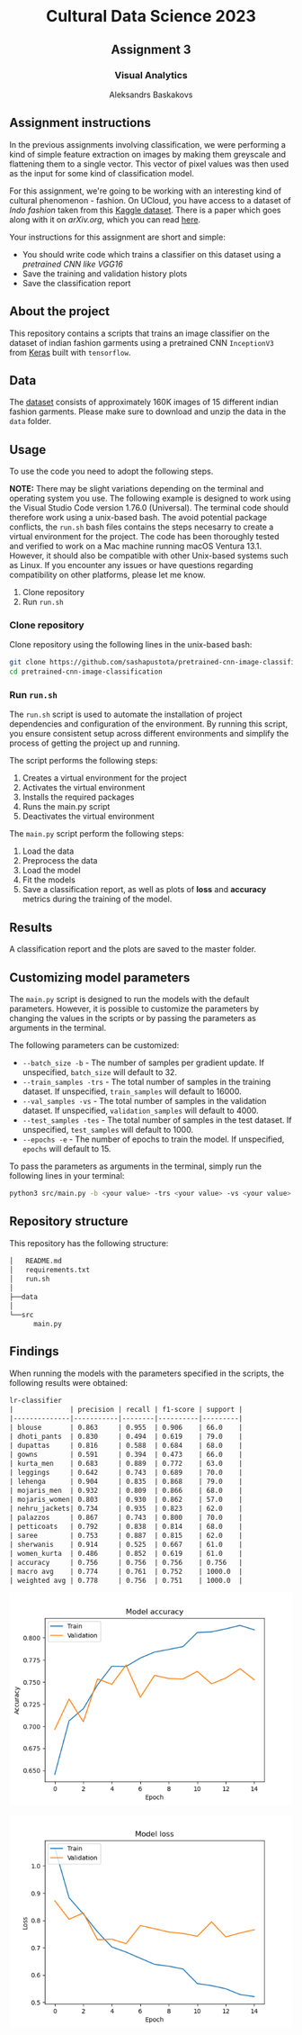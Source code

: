 <!-- PROJECT LOGO -->
<br />
<p align="center">
  <h1 align="center">Cultural Data Science 2023</h1> 
  <h2 align="center">Assignment 3</h2> 
  <h3 align="center">Visual Analytics</h3> 


  <p align="center">
    Aleksandrs Baskakovs
  </p>
</p>


<!-- Assignment instructions -->
## Assignment instructions

In the previous assignments involving classification, we were performing a kind of simple feature extraction on images by making them greyscale and flattening them to a single vector. This vector of pixel values was then used as the input for some kind of classification model.

For this assignment, we're going to be working with an interesting kind of cultural phenomenon - fashion. On UCloud, you have access to a dataset of *Indo fashion* taken from this [Kaggle dataset](https://www.kaggle.com/datasets/validmodel/indo-fashion-dataset). There is a paper which goes along with it on *arXiv.org*, which you can read [here](https://arxiv.org/abs/2104.02830).

Your instructions for this assignment are short and simple:

- You should write code which trains a classifier on this dataset using a *pretrained CNN like VGG16*
- Save the training and validation history plots
- Save the classification report

<!-- ABOUT THE PROJECT -->
## About the project
This repository contains a scripts that trains an image classifier on the dataset of indian fashion garments using a pretrained CNN ```InceptionV3``` from [Keras](https://keras.io/api/applications/inceptionv3/) built with ```tensorflow```.

<!-- Data -->
## Data
The [dataset](https://www.kaggle.com/datasets/validmodel/indo-fashion-dataset) consists of approximately 160K images of 15 different indian fashion garments. Please make sure to download and unzip the data in the ```data``` folder.

<!-- USAGE -->
## Usage
To use the code you need to adopt the following steps.

**NOTE:** There may be slight variations depending on the terminal and operating system you use. The following example is designed to work using the Visual Studio Code version 1.76.0 (Universal). The terminal code should therefore work using a unix-based bash. The avoid potential package conflicts, the ```run.sh``` bash files contains the steps necesarry to create a virtual environment for the project. The code has been thoroughly tested and verified to work on a Mac machine running macOS Ventura 13.1. However, it should also be compatible with other Unix-based systems such as Linux. If you encounter any issues or have questions regarding compatibility on other platforms, please let me know.

1. Clone repository
2. Run ``run.sh``

### Clone repository

Clone repository using the following lines in the unix-based bash:

```bash
git clone https://github.com/sashapustota/pretrained-cnn-image-classification
cd pretrained-cnn-image-classification
```

### Run ```run.sh```

The ``run.sh`` script is used to automate the installation of project dependencies and configuration of the environment. By running this script, you ensure consistent setup across different environments and simplify the process of getting the project up and running.

The script performs the following steps:

1. Creates a virtual environment for the project
2. Activates the virtual environment
3. Installs the required packages
4. Runs the main.py script
5. Deactivates the virtual environment

The ```main.py``` script perform the following steps:

1. Load the data
2. Preprocess the data
3. Load the model
4. Fit the models
5. Save a classification report, as well as plots of **loss** and **accuracy** metrics during the training of the model.

## Results

A classification report and the plots are saved to the master folder.

## Customizing model parameters

The ```main.py``` script is designed to run the models with the default parameters. However, it is possible to customize the parameters by changing the values in the scripts or by passing the parameters as arguments in the terminal.

The following parameters can be customized:

* ```--batch_size -b``` - The number of samples per gradient update. If unspecified, ```batch_size``` will default to 32.
* ```--train_samples -trs``` - The total number of samples in the training dataset. If unspecified, ```train_samples``` will default to 16000.
* ```--val_samples -vs``` - The total number of samples in the validation dataset. If unspecified, ```validation_samples``` will default to 4000.
* ```--test_samples -tes``` - The total number of samples in the test dataset. If unspecified, ```test_samples``` will default to 1000.
* ```--epochs -e``` - The number of epochs to train the model. If unspecified, ```epochs``` will default to 15.


To pass the parameters as arguments in the terminal, simply run the following lines in your terminal:

```bash
python3 src/main.py -b <your value> -trs <your value> -vs <your value> -tes <your value> -e <your value>
```

<!-- REPOSITORY STRUCTURE -->
## Repository structure
This repository has the following structure:
```
│   README.md
│   requirements.txt
│   run.sh
│
├──data
│
└──src
      main.py

```
<!-- REPOSITORY STRUCTURE -->
## Findings

When running the models with the parameters specified in the scripts, the following results were obtained:

```
lr-classifier
|              | precision | recall | f1-score | support |
|--------------|-----------|--------|----------|---------|
| blouse       | 0.863     | 0.955  | 0.906    | 66.0    |
| dhoti_pants  | 0.830     | 0.494  | 0.619    | 79.0    |
| dupattas     | 0.816     | 0.588  | 0.684    | 68.0    |
| gowns        | 0.591     | 0.394  | 0.473    | 66.0    |
| kurta_men    | 0.683     | 0.889  | 0.772    | 63.0    |
| leggings     | 0.642     | 0.743  | 0.689    | 70.0    |
| lehenga      | 0.904     | 0.835  | 0.868    | 79.0    |
| mojaris_men  | 0.932     | 0.809  | 0.866    | 68.0    |
| mojaris_women| 0.803     | 0.930  | 0.862    | 57.0    |
| nehru_jackets| 0.734     | 0.935  | 0.823    | 62.0    |
| palazzos     | 0.867     | 0.743  | 0.800    | 70.0    |
| petticoats   | 0.792     | 0.838  | 0.814    | 68.0    |
| saree        | 0.753     | 0.887  | 0.815    | 62.0    |
| sherwanis    | 0.914     | 0.525  | 0.667    | 61.0    |
| women_kurta  | 0.486     | 0.852  | 0.619    | 61.0    |
| accuracy     | 0.756     | 0.756  | 0.756    | 0.756   |
| macro avg    | 0.774     | 0.761  | 0.752    | 1000.0  |
| weighted avg | 0.778     | 0.756  | 0.751    | 1000.0  |

```

![Accuracy Plot](https://github.com/sashapustota/pretrained-cnn-image-classification/blob/main/plots/accuracy.png)

![Loss Plot](https://github.com/sashapustota/pretrained-cnn-image-classification/blob/main/plots/loss.png)